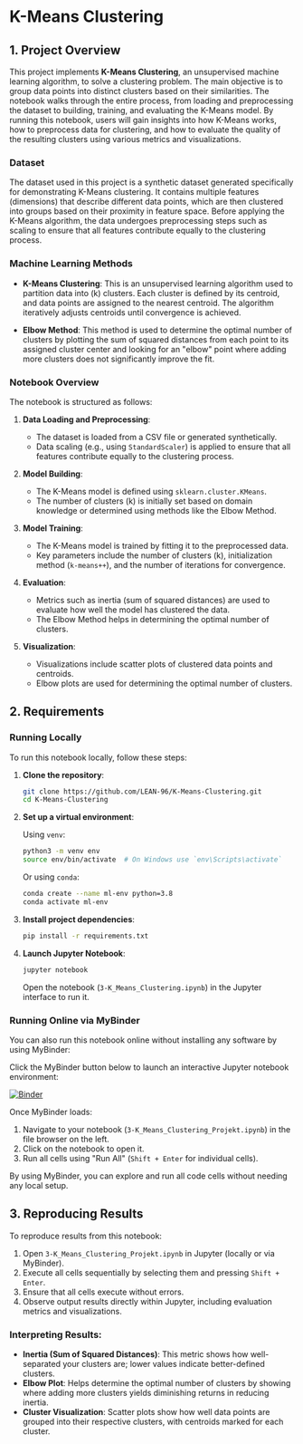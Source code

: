 #  K-Means Clustering

## 1. Project Overview

This project implements **K-Means Clustering**, an unsupervised machine learning algorithm, to solve a clustering problem. The main objective is to group data points into distinct clusters based on their similarities. The notebook walks through the entire process, from loading and preprocessing the dataset to building, training, and evaluating the K-Means model. By running this notebook, users will gain insights into how K-Means works, how to preprocess data for clustering, and how to evaluate the quality of the resulting clusters using various metrics and visualizations.

### Dataset

The dataset used in this project is a synthetic dataset generated specifically for demonstrating K-Means clustering. It contains multiple features (dimensions) that describe different data points, which are then clustered into groups based on their proximity in feature space. Before applying the K-Means algorithm, the data undergoes preprocessing steps such as scaling to ensure that all features contribute equally to the clustering process.

### Machine Learning Methods

- **K-Means Clustering**: This is an unsupervised learning algorithm used to partition data into \(k\) clusters. Each cluster is defined by its centroid, and data points are assigned to the nearest centroid. The algorithm iteratively adjusts centroids until convergence is achieved.
  
- **Elbow Method**: This method is used to determine the optimal number of clusters by plotting the sum of squared distances from each point to its assigned cluster center and looking for an "elbow" point where adding more clusters does not significantly improve the fit.

### Notebook Overview

The notebook is structured as follows:

1. **Data Loading and Preprocessing**:
   - The dataset is loaded from a CSV file or generated synthetically.
   - Data scaling (e.g., using `StandardScaler`) is applied to ensure that all features contribute equally to the clustering process.
   
2. **Model Building**:
   - The K-Means model is defined using `sklearn.cluster.KMeans`.
   - The number of clusters \(k\) is initially set based on domain knowledge or determined using methods like the Elbow Method.
   
3. **Model Training**:
   - The K-Means model is trained by fitting it to the preprocessed data.
   - Key parameters include the number of clusters \(k\), initialization method (`k-means++`), and the number of iterations for convergence.
   
4. **Evaluation**:
   - Metrics such as inertia (sum of squared distances) are used to evaluate how well the model has clustered the data.
   - The Elbow Method helps in determining the optimal number of clusters.
   
5. **Visualization**:
   - Visualizations include scatter plots of clustered data points and centroids.
   - Elbow plots are used for determining the optimal number of clusters.

## 2. Requirements

### Running Locally

To run this notebook locally, follow these steps:

1. **Clone the repository**:
    ```bash
    git clone https://github.com/LEAN-96/K-Means-Clustering.git
    cd K-Means-Clustering
    ```

2. **Set up a virtual environment**:

    Using `venv`:
    ```bash
    python3 -m venv env
    source env/bin/activate  # On Windows use `env\Scripts\activate`
    ```

    Or using `conda`:
    ```bash
    conda create --name ml-env python=3.8
    conda activate ml-env
    ```

3. **Install project dependencies**:
    ```bash
    pip install -r requirements.txt
    ```

4. **Launch Jupyter Notebook**:
    ```bash
    jupyter notebook
    ```
    Open the notebook (`3-K_Means_Clustering.ipynb`) in the Jupyter interface to run it.

### Running Online via MyBinder

You can also run this notebook online without installing any software by using MyBinder:

Click the MyBinder button below to launch an interactive Jupyter notebook environment:


[![Binder](https://mybinder.org/badge_logo.svg)](https://mybinder.org/v2/gh/LEAN-96/K-Means-Clustering.git/HEAD?labpath=notebooks)

Once MyBinder loads:
1. Navigate to your notebook (`3-K_Means_Clustering_Projekt.ipynb`) in the file browser on the left.
2. Click on the notebook to open it.
3. Run all cells using "Run All" (`Shift + Enter` for individual cells).

By using MyBinder, you can explore and run all code cells without needing any local setup.

## 3. Reproducing Results

To reproduce results from this notebook:

1. Open `3-K_Means_Clustering_Projekt.ipynb` in Jupyter (locally or via MyBinder).
2. Execute all cells sequentially by selecting them and pressing `Shift + Enter`.
3. Ensure that all cells execute without errors.
4. Observe output results directly within Jupyter, including evaluation metrics and visualizations.

### Interpreting Results:

- **Inertia (Sum of Squared Distances)**: This metric shows how well-separated your clusters are; lower values indicate better-defined clusters.
- **Elbow Plot**: Helps determine the optimal number of clusters by showing where adding more clusters yields diminishing returns in reducing inertia.
- **Cluster Visualization**: Scatter plots show how well data points are grouped into their respective clusters, with centroids marked for each cluster.
